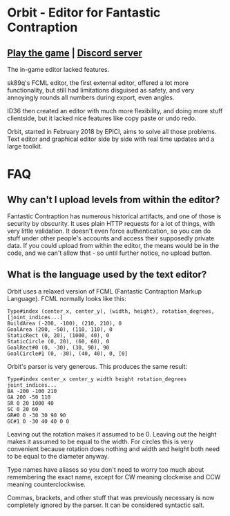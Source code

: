 # Orbit - Editor for Fantastic Contraption
[Play the game](http://www.fantasticcontraption.com/original/) | [Discord server](https://discord.gg/EYe5UDr)
---

The in-game editor lacked features.

sk89q's FCML editor, the first external editor, offered a lot more functionality, but still had limitations disguised as safety, and very annoyingly rounds all numbers during export, even angles.

ID36 then created an editor with much more flexibility, and doing more stuff clientside, but it lacked nice features like copy paste or undo redo.

Orbit, started in February 2018 by EPICI, aims to solve all those problems. Text editor and graphical editor side by side with real time updates and a large toolkit.

FAQ
===
Why can't I upload levels from within the editor?
---
Fantastic Contraption has numerous historical artifacts, and one of those is security by obscurity. It uses plain HTTP requests for a lot of things, with very little validation. It doesn't even force authentication, so you can do stuff under other people's accounts and access their supposedly private data. If you could upload from within the editor, the means would be in the code, and we can't allow that - so until further notice, no upload button.

What is the language used by the text editor?
---
Orbit uses a relaxed version of FCML (Fantastic Contraption Markup Language). FCML normally looks like this:
```
Type#index (center_x, center_y), (width, height), rotation_degrees, [joint_indices...]
BuildArea (-200, -100), (210, 210), 0
GoalArea (200, -50), (110, 110), 0
StaticRect (0, 20), (1000, 40), 0
StaticCircle (0, 20), (60, 60), 0
GoalRect#0 (0, -30), (30, 90), 90
GoalCircle#1 (0, -30), (40, 40), 0, [0]
```
Orbit's parser is very generous. This produces the same result:
```
Type#index center_x center_y width height rotation_degrees joint_indices...
BA -200 -100 210
GA 200 -50 110
SR 0 20 1000 40
SC 0 20 60
GR#0 0 -30 30 90 90
GC#1 0 -30 40 40 0 0
```
Leaving out the rotation makes it assumed to be 0. Leaving out the height makes it assumed to be equal to the width. For circles this is very convenient because rotation does nothing and width and height both need to be equal to the diameter anyway.

Type names have aliases so you don't need to worry too much about remembering the exact name, except for CW meaning clockwise and CCW meaning counterclockwise.

Commas, brackets, and other stuff that was previously necessary is now completely ignored by the parser. It can be considered syntactic salt.
